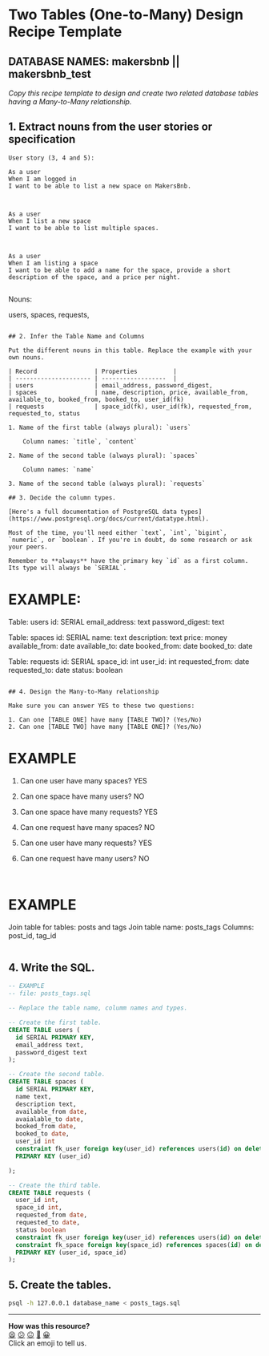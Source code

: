 # Two Tables (One-to-Many) Design Recipe Template
## DATABASE NAMES: makersbnb || makersbnb_test
_Copy this recipe template to design and create two related database tables having a Many-to-Many relationship._

## 1. Extract nouns from the user stories or specification

```
User story (3, 4 and 5):

As a user
When I am logged in
I want to be able to list a new space on MakersBnb.

‌

As a user
When I list a new space
I want to be able to list multiple spaces.

‌

As a user
When I am listing a space
I want to be able to add a name for the space, provide a short description of the space, and a price per night.
```

```

```
Nouns:

users, spaces, requests, 

```

## 2. Infer the Table Name and Columns

Put the different nouns in this table. Replace the example with your own nouns.

| Record                | Properties          |
| --------------------- | ------------------  |
| users                 | email_address, password_digest, 
| spaces                | name, description, price, available_from, available_to, booked_from, booked_to, user_id(fk)
| requests              | space_id(fk), user_id(fk), requested_from, requested_to, status

1. Name of the first table (always plural): `users` 

    Column names: `title`, `content`

2. Name of the second table (always plural): `spaces` 

    Column names: `name`

3. Name of the second table (always plural): `requests` 

## 3. Decide the column types.

[Here's a full documentation of PostgreSQL data types](https://www.postgresql.org/docs/current/datatype.html).

Most of the time, you'll need either `text`, `int`, `bigint`, `numeric`, or `boolean`. If you're in doubt, do some research or ask your peers.

Remember to **always** have the primary key `id` as a first column. Its type will always be `SERIAL`.

```
# EXAMPLE:

Table: users
id: SERIAL
email_address: text
password_digest: text

Table: spaces
id: SERIAL
name: text
description: text
price: money
available_from: date
available_to: date
booked_from: date
booked_to: date


Table: requests
id: SERIAL
space_id: int
user_id: int
requested_from: date
requested_to: date
status: boolean

```

## 4. Design the Many-to-Many relationship

Make sure you can answer YES to these two questions:

1. Can one [TABLE ONE] have many [TABLE TWO]? (Yes/No)
2. Can one [TABLE TWO] have many [TABLE ONE]? (Yes/No)

```
# EXAMPLE

1. Can one user have many spaces? YES
2. Can one space have many users? NO

1. Can one space have many requests? YES
2. Can one request have many spaces? NO

1. Can one user have many requests? YES
2. Can one request have many users? NO


```


```
# EXAMPLE

Join table for tables: posts and tags
Join table name: posts_tags
Columns: post_id, tag_id
```
```
## 4. Write the SQL.

```sql
-- EXAMPLE
-- file: posts_tags.sql

-- Replace the table name, columm names and types.

-- Create the first table.
CREATE TABLE users (
  id SERIAL PRIMARY KEY,
  email_address text,
  password_digest text
);

-- Create the second table.
CREATE TABLE spaces (
  id SERIAL PRIMARY KEY,
  name text,
  description text, 
  available_from date,
  avaialable_to date,
  booked_from date,
  booked_to date,
  user_id int
  constraint fk_user foreign key(user_id) references users(id) on delete cascade,
  PRIMARY KEY (user_id)

);

-- Create the third table.
CREATE TABLE requests (
  user_id int,
  space_id int,
  requested_from date,
  requested_to date,
  status boolean 
  constraint fk_user foreign key(user_id) references users(id) on delete cascade,
  constraint fk_space foreign key(space_id) references spaces(id) on delete cascade,
  PRIMARY KEY (user_id, space_id)
);

```

## 5. Create the tables.

```bash
psql -h 127.0.0.1 database_name < posts_tags.sql
```

<!-- BEGIN GENERATED SECTION DO NOT EDIT -->

---

**How was this resource?**  
[😫](https://airtable.com/shrUJ3t7KLMqVRFKR?prefill_Repository=makersacademy%2Fdatabases&prefill_File=resources%2Ftwo_tables_many_to_many_design_recipe_template.md&prefill_Sentiment=😫) [😕](https://airtable.com/shrUJ3t7KLMqVRFKR?prefill_Repository=makersacademy%2Fdatabases&prefill_File=resources%2Ftwo_tables_many_to_many_design_recipe_template.md&prefill_Sentiment=😕) [😐](https://airtable.com/shrUJ3t7KLMqVRFKR?prefill_Repository=makersacademy%2Fdatabases&prefill_File=resources%2Ftwo_tables_many_to_many_design_recipe_template.md&prefill_Sentiment=😐) [🙂](https://airtable.com/shrUJ3t7KLMqVRFKR?prefill_Repository=makersacademy%2Fdatabases&prefill_File=resources%2Ftwo_tables_many_to_many_design_recipe_template.md&prefill_Sentiment=🙂) [😀](https://airtable.com/shrUJ3t7KLMqVRFKR?prefill_Repository=makersacademy%2Fdatabases&prefill_File=resources%2Ftwo_tables_many_to_many_design_recipe_template.md&prefill_Sentiment=😀)  
Click an emoji to tell us.

<!-- END GENERATED SECTION DO NOT EDIT -->